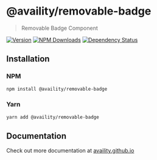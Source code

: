 # @availity/removable-badge

> Removable Badge Component

[![Version](https://img.shields.io/npm/v/@availity/removable-badge.svg?style=for-the-badge)](https://www.npmjs.com/package/@availity/removable-badge)
[![NPM Downloads](https://img.shields.io/npm/dt/@availity/removable-badge.svg?style=for-the-badge)](https://www.npmjs.com/package/@availity/removable-badge)
[![Dependency Status](https://img.shields.io/librariesio/release/npm/@availity/removable-badge?style=for-the-badge)](https://github.com/Availity/availity-react/blob/master/packages/removable-badge/package.json)

## Installation

### NPM

```bash
npm install @availity/removable-badge
```

### Yarn

```bash
yarn add @availity/removable-badge
```

## Documentation

Check out more documentation at [availity.github.io](https://availity.github.io/availity-react/components/removable-badge)
